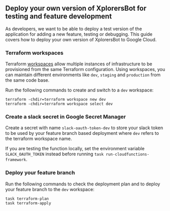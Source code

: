 ## Deploy your own version of XplorersBot for testing and feature development

As developers, we want to be able to deploy a test version of the application for adding a new feature, testing or debugging. This guide covers how to deploy your own version of XplorersBot to Google Cloud.

### Terraform workspaces

Terraform [workspaces](https://www.terraform.io/docs/state/workspaces.html) allow multiple instances of infrastructure to be provisioned from the same Terraform configuration. Using workspaces, you can maintain different environments like `dev`, `staging` and `production` from the same code base.

Run the following commands to create and switch to a `dev` workspace:

```
terraform -chdir=terraform workspace new dev
terraform -chdir=terraform workspace select dev
```

### Create a slack secret in Google Secret Manager

Create a secret with name `slack-oauth-token-dev` to store your slack token to be used by your feature branch based deployment where `dev` refers to the terraform workspace name.

If you are testing the function locally, set the environment variable `SLACK_OAUTH_TOKEN` instead before running `task run-cloudfunctions-framework`.

### Deploy your feature branch

Run the following commands to check the deployment plan and to deploy your feature branch to the `dev` workspace:
```
task terraform-plan
task terraform-apply
```
